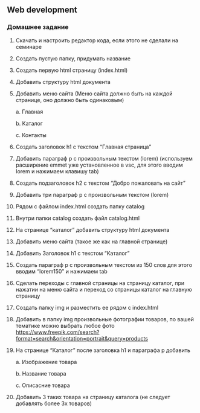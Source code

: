 ## Web development

### Домашнее задание
1.	Скачать и настроить редактор кода, если этого не сделали на семинаре

2.	Создать пустую папку, придумать название

3.	Создать первую html страницу (index.html)

4.	Добавить структуру html документа

5.	Добавить меню сайта (Меню сайта должно быть на каждой странице, оно должно быть одинаковым)
   
    a. Главная
  	
    b. Каталог
  	
    c. Контакты

7.	Создать заголовок h1 с текстом “Главная страница”

8.	Добавить параграф p с произвольным текстом (lorem) (используем расширение emmet уже установленное в vsc, для этого вводим lorem и нажимаем клавишу tab)

9.	Создать подзаголовок h2 с текстом “Добро пожаловать на сайт”

10.	Добавить три параграф p с произвольным текстом (lorem)

11.	Рядом с файлом index.html создать папку catalog

12.	Внутри папки catalog создать файл catalog.html 

13.	На странице “каталог” добавить структуру html документа

14.	Добавить меню сайта (такое же как на главной странице)

15.	Добавить Заголовок h1 с текстом “Каталог”

16.	Создать параграф p с произвольным текстом из 150 слов для этого вводим “lorem150” и нажимаем tab

17.	Сделать переходы с главной страницы на страницу каталог, при нажатии на меню сайта и переход со страницы каталог на главную страницу

18.	Создать папку img и разместить ее рядом с index.html

19.	Добавить в папку img произвольные фотографии товаров, по вашей тематике можно выбрать любое фото https://www.freepik.com/search?format=search&orientation=portrait&query=products  

20.	На странице “Каталог” после заголовка h1 и параграфа p добавить
     
    a. Изображение товара
   	
   	b. Название товара

   	c. Описасние товара

21.	Добавить 3 таких товара на страницу каталога (не следует добавлять более 3х товаров)
